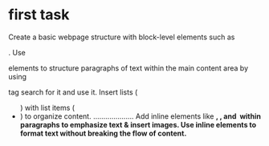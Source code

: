 # first task


Create a basic webpage structure with block-level elements such as <div>.
Use <p> elements to structure paragraphs of text within the main content area by using <main> tag search for it and use it.
Insert lists (<ul>) with list items (<li>) to organize content.
....................
Add inline elements like <strong>, <span>, and <img> within paragraphs to emphasize text & insert images.
Use inline elements to format text without breaking the flow of content.
